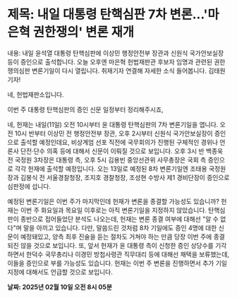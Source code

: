 # **제목: 내일 대통령 탄핵심판 7차 변론...'마은혁 권한쟁의' 변론 재개**

  내용: 내일 윤석열 대통령 탄핵심판에 이상민 행정안전부 장관과 신원식 국가안보실장 등이 증인으로 출석합니다. 오늘 오후엔 마은혁 헌법재판관 후보자 임명과 관련된 권한쟁의심판 변론기일이 다시 열립니다. 취재기자 연결해 자세한 소식 들어봅니다. 김태원 기자!

네, 헌법재판소입니다.

이번 주 대통령 탄핵심판의 증인 신문 일정부터 정리해주시죠,

네, 헌재는 내일(11일) 오전 10시부터 윤 대통령 탄핵심판의 7차 변론기일을 엽니다. 오전 10시 반부터 이상민 전 행정안전부 장관, 오후 2시부터 신원식 국가안보실장이 증인으로 출석할 예정인데요, 비상계엄 선포 직전에 국무회의가 진행된 구체적인 경위나 언론사 단전·단수 의혹 등에 대해서 신문이 이뤄질 것으로 보입니다. 오후 3시 반 백종욱 전 국정원 3차장은 대통령 측, 오후 5시 김용빈 중앙선관위 사무총장은 국회 측 증인으로 각각 헌재에 출석할 예정입니다. 오는 13일로 예정된 8차 변론기일엔 조태용 국정원장과 김봉식 전 서울경찰청장, 조지호 경찰청장, 조성현 수방사 제1 경비단장이 증인으로 심판정에 섭니다.

예정된 변론기일은 이번 주가 마지막인데 헌재가 변론을 종결할 가능성도 있습니까? 헌재는 이번 주 화요일과 목요일 이후로는 아직 변론기일을 지정하지 않았습니다. 탄핵심판이 종반으로 접어들었단 분석도 나오는데, 헌재는 변론 종결 여부에 대해선 "알 수 없다"며 말을 아끼고 있습니다. 다만, 말씀드린 것처럼 8차 기일에도 증인 4명에 대한 신문이 예정돼있고, 양측 최후 진술을 듣는 절차도 거쳐야 하는 만큼 당장 이번 주에 종결되진 않을 것으로 보입니다. 또, 앞서 헌재가 윤 대통령 측이 신청한 증인 상당수를 기각하면서 한덕수 국무총리나 이경민 방첩사령관 직무대리 등에 대해선 채택을 보류했는데, 이들을 증인으로 부를 가능성도 있습니다. 헌재는 이번 주 변론을 진행하면서 추가 기일 지정에 대해서도 언급할 것으로 보입니다.

  **날짜: 2025년 02월 10일 오전 8시 05분**